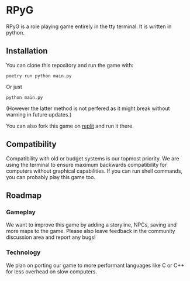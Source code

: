 # RPyG

RPyG is a role playing game entirely in the tty terminal. It is written in python.

## Installation

You can clone this repository and run the game with:

```shell
poetry run python main.py
```

Or just 

```shell
python main.py
```

(However the latter method is not perfered as it might break without warning 
in future updates.)

You can also fork this game on [replit](https://replit.com/@realhackcraft/RPyG)
and run it there.

## Compatibility

Compatibility with old or budget systems is our topmost priority. We are using
the terminal to ensure maximum backwards compatibility for computers without 
graphical capabilities. If you can run shell commands, you can probably play
this game too.

## Roadmap

### Gameplay

We want to improve this game by adding a storyline, NPCs, saving and more maps
to the game. Please also leave feedback in the community discussion area and 
report any bugs!

### Technology
We plan on porting our game to more performant languages like C or C++ for less
overhead on slow computers.
